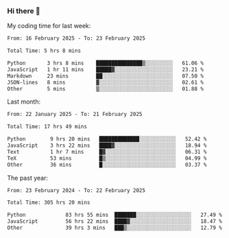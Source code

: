 ### Hi there 👋

My coding time for last week:

<!--START_SECTION:week-->

```txt
From: 16 February 2025 - To: 23 February 2025

Total Time: 5 hrs 8 mins

Python       3 hrs 8 mins    ███████████████▒░░░░░░░░░   61.06 %
JavaScript   1 hr 11 mins    █████▓░░░░░░░░░░░░░░░░░░░   23.21 %
Markdown     23 mins         ██░░░░░░░░░░░░░░░░░░░░░░░   07.50 %
JSON-lines   8 mins          ▓░░░░░░░░░░░░░░░░░░░░░░░░   02.61 %
Other        5 mins          ▒░░░░░░░░░░░░░░░░░░░░░░░░   01.88 %
```

<!--END_SECTION:week-->

Last month:

<!--START_SECTION:month-->

```txt
From: 22 January 2025 - To: 21 February 2025

Total Time: 17 hrs 49 mins

Python        9 hrs 20 mins   █████████████░░░░░░░░░░░░   52.42 %
JavaScript    3 hrs 22 mins   ████▓░░░░░░░░░░░░░░░░░░░░   18.94 %
Text          1 hr 7 mins     █▓░░░░░░░░░░░░░░░░░░░░░░░   06.31 %
TeX           53 mins         █▒░░░░░░░░░░░░░░░░░░░░░░░   04.99 %
Other         36 mins         █░░░░░░░░░░░░░░░░░░░░░░░░   03.37 %
```

<!--END_SECTION:month-->

The past year:

<!--START_SECTION:year-->

```txt
From: 23 February 2024 - To: 22 February 2025

Total Time: 305 hrs 20 mins

Python             83 hrs 55 mins  ███████░░░░░░░░░░░░░░░░░░   27.49 %
JavaScript         56 hrs 22 mins  ████▓░░░░░░░░░░░░░░░░░░░░   18.47 %
Other              39 hrs 3 mins   ███▒░░░░░░░░░░░░░░░░░░░░░   12.79 %
```

<!--END_SECTION:year-->
